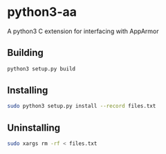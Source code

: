 # python3-aa
A python3 C extension for interfacing with AppArmor 

## Building
```bash
python3 setup.py build
```

## Installing
```bash
sudo python3 setup.py install --record files.txt
```

## Uninstalling
```bash
sudo xargs rm -rf < files.txt
```
